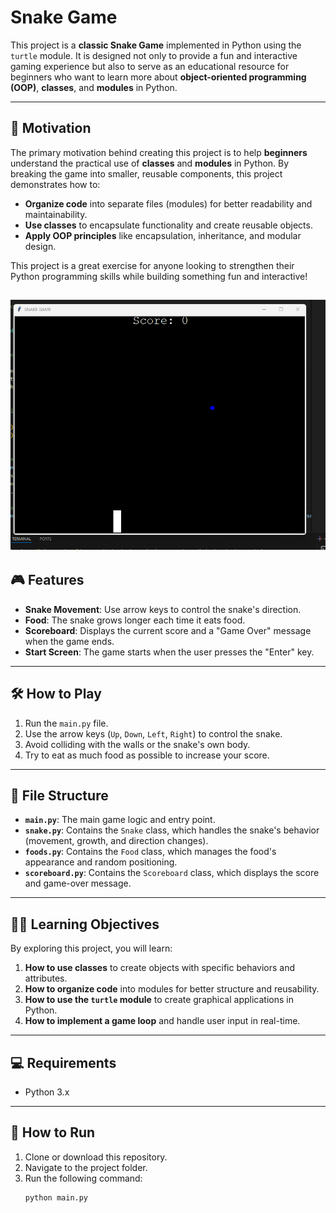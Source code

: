 # Snake Game

This project is a **classic Snake Game** implemented in Python using the `turtle` module. It is designed not only to provide a fun and interactive gaming experience but also to serve as an educational resource for beginners who want to learn more about **object-oriented programming (OOP)**, **classes**, and **modules** in Python.

---

## 🌟 Motivation

The primary motivation behind creating this project is to help **beginners** understand the practical use of **classes** and **modules** in Python. By breaking the game into smaller, reusable components, this project demonstrates how to:

- **Organize code** into separate files (modules) for better readability and maintainability.
- **Use classes** to encapsulate functionality and create reusable objects.
- **Apply OOP principles** like encapsulation, inheritance, and modular design.

This project is a great exercise for anyone looking to strengthen their Python programming skills while building something fun and interactive!

![Snake Game Screenshot](1.png)
---

## 🎮 Features

- **Snake Movement**: Use arrow keys to control the snake's direction.
- **Food**: The snake grows longer each time it eats food.
- **Scoreboard**: Displays the current score and a "Game Over" message when the game ends.
- **Start Screen**: The game starts when the user presses the "Enter" key.

---

## 🛠️ How to Play

1. Run the `main.py` file.
2. Use the arrow keys (`Up`, `Down`, `Left`, `Right`) to control the snake.
3. Avoid colliding with the walls or the snake's own body.
4. Try to eat as much food as possible to increase your score.

---

## 📂 File Structure

- **`main.py`**: The main game logic and entry point.
- **`snake.py`**: Contains the `Snake` class, which handles the snake's behavior (movement, growth, and direction changes).
- **`foods.py`**: Contains the `Food` class, which manages the food's appearance and random positioning.
- **`scoreboard.py`**: Contains the `Scoreboard` class, which displays the score and game-over message.

---

## 🧑‍💻 Learning Objectives

By exploring this project, you will learn:

1. **How to use classes** to create objects with specific behaviors and attributes.
2. **How to organize code** into modules for better structure and reusability.
3. **How to use the `turtle` module** to create graphical applications in Python.
4. **How to implement a game loop** and handle user input in real-time.

---

## 💻 Requirements

- Python 3.x

---

## 🚀 How to Run

1. Clone or download this repository.
2. Navigate to the project folder.
3. Run the following command:
   ```bash
   python main.py